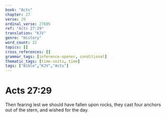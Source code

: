 ```yaml
---
book: "Acts"
chapter: 27
verse: 29
ordinal_verse: 27885
ref: "Acts 27:29"
translation: "KJV"
genre: "History"
word_count: 22
topics: []
cross_references: []
grammar_tags: [inference-opener, conditional]
thematic_tags: [time-units, time]
tags: ["Bible","KJV","Acts"]
---
```


# Acts 27:29

Then fearing lest we should have fallen upon rocks, they cast four anchors out of the stern, and wished for the day.
